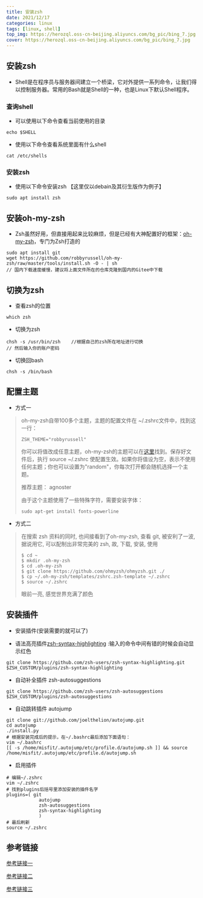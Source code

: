```yaml
---
title: 安装zsh
date: 2021/12/17
categories: linux
tags: [linux, shell]
top_img: https://herozql.oss-cn-beijing.aliyuncs.com/bg_pic/bing_7.jpg
cover: https://herozql.oss-cn-beijing.aliyuncs.com/bg_pic/bing_7.jpg
---
```




## 安装zsh

- Shell是在程序员与服务器间建立一个桥梁，它对外提供一系列命令，让我们得以控制服务器。常用的Bash就是Shell的一种，也是Linux下默认Shell程序。

### 查询shell

- 可以使用以下命令查看当前使用的目录

```
echo $SHELL
```

- 使用以下命令查看系统里面有什么shell

```
cat /etc/shells
```

### 安装zsh

- 使用以下命令安装zsh   【这里仅以debain及其衍生版作为例子】

```
sudo apt install zsh
```


## 安装oh-my-zsh

- Zsh虽然好用，但直接用起来比较麻烦，但是已经有大神配置好的框架：[oh-my-zsh](https://github.com/robbyrussell/oh-my-zsh)，专门为Zsh打造的

```shell
sudo apt install git
wget https://github.com/robbyrussell/oh-my-zsh/raw/master/tools/install.sh -O - | sh
// 国内下载速度缓慢，建议将上面文件所在的仓库克隆到国内的Gitee中下载
```

## 切换为zsh

- 查看zsh的位置

```
which zsh
```

- 切换为zsh

```
chsh -s /usr/bin/zsh    //根据自己的zsh所在地址进行切换
// 然后输入你的账户密码
```

- 切换回bash

```
chsh -s /bin/bash
```

## 配置主题

- 方式一

>oh-my-zsh自带100多个主题，主题的配置文件在 ~/.zshrc文件中，找到这一行：
>
>```
>ZSH_THEME="robbyrussell"
>```
>
>你可以将值改成任意主题，oh-my-zsh的主题可以在[这里](https://github.com/robbyrussell/oh-my-zsh/wiki/themes)找到。保存好文件后，执行 source ~/.zshrc 使配置生效。如果你将值设为空，表示不使用任何主题；你也可以设置为"random"，你每次打开都会随机选择一个主题。
>
>推荐主题： agnoster
>
>由于这个主题使用了一些特殊字符，需要安装字体：
>
>```
>sudo apt-get install fonts-powerline
>```

- 方式二

>在搜索 zsh 资料的同时, 也间接看到了oh-my-zsh, 查看 git, 被安利了一波, 据说用它, 可以配制出非常完美的 zsh, 故, 下载, 安装, 使用
>
>```
>$ cd ~
>$ mkdir .oh-my-zsh
>$ cd .oh-my-zsh
>$ git clone https://github.com/ohmyzsh/ohmyzsh.git ./
>$ cp ~/.oh-my-zsh/templates/zshrc.zsh-template ~/.zshrc
>$ source ~/.zshrc
>```
>
>眼前一亮, 感觉世界充满了颜色

## 安装插件

- 安装插件(安装需要的就可以了)

- 语法高亮插件[zsh-syntax-highlighting](https://www.jianshu.com/p/4fde9ae77922) :输入的命令中间有错的时候会自动显示红色

```
git clone https://github.com/zsh-users/zsh-syntax-highlighting.git $ZSH_CUSTOM/plugins/zsh-syntax-highlighting
```

- 自动补全插件 zsh-autosuggestions

```
git clone https://github.com/zsh-users/zsh-autosuggestions $ZSH_CUSTOM/plugins/zsh-autosuggestions
```

- 自动跳转插件 autojump

```
git clone git://github.com/joelthelion/autojump.git
cd autojump
./install.py
# 根据安装完成后的提示，在~/.bashrc最后添加下面语句：
vim ~/.bashrc    
[[ -s /home/misfit/.autojump/etc/profile.d/autojump.sh ]] && source /home/misfit/.autojump/etc/profile.d/autojump.sh
```

- 启用插件

```
# 编辑~/.zshrc   
vim ~/.zshrc    
# 找到plugins后括号里添加安装的插件名字
plugins=( git 
            autojump 
            zsh-autosuggestions 
            zsh-syntax-highlighting
            )
# 最后刷新
source ~/.zshrc    
```



## 参考链接

[参考链接一](https://www.cnblogs.com/lfri/p/10798105.html)

[参考链接二](https://www.cnblogs.com/cxl-blog/p/12347993.html)

[参考链接三](https://blog.gomyck.com/posts/zsh/)